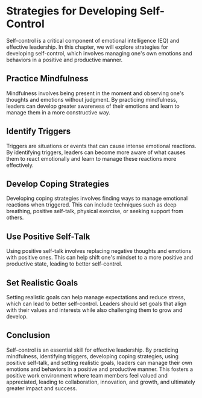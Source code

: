 Strategies for Developing Self-Control
=====================================================================================

Self-control is a critical component of emotional intelligence (EQ) and effective leadership. In this chapter, we will explore strategies for developing self-control, which involves managing one's own emotions and behaviors in a positive and productive manner.

Practice Mindfulness
--------------------

Mindfulness involves being present in the moment and observing one's thoughts and emotions without judgment. By practicing mindfulness, leaders can develop greater awareness of their emotions and learn to manage them in a more constructive way.

Identify Triggers
-----------------

Triggers are situations or events that can cause intense emotional reactions. By identifying triggers, leaders can become more aware of what causes them to react emotionally and learn to manage these reactions more effectively.

Develop Coping Strategies
-------------------------

Developing coping strategies involves finding ways to manage emotional reactions when triggered. This can include techniques such as deep breathing, positive self-talk, physical exercise, or seeking support from others.

Use Positive Self-Talk
----------------------

Using positive self-talk involves replacing negative thoughts and emotions with positive ones. This can help shift one's mindset to a more positive and productive state, leading to better self-control.

Set Realistic Goals
-------------------

Setting realistic goals can help manage expectations and reduce stress, which can lead to better self-control. Leaders should set goals that align with their values and interests while also challenging them to grow and develop.

Conclusion
----------

Self-control is an essential skill for effective leadership. By practicing mindfulness, identifying triggers, developing coping strategies, using positive self-talk, and setting realistic goals, leaders can manage their own emotions and behaviors in a positive and productive manner. This fosters a positive work environment where team members feel valued and appreciated, leading to collaboration, innovation, and growth, and ultimately greater impact and success.
